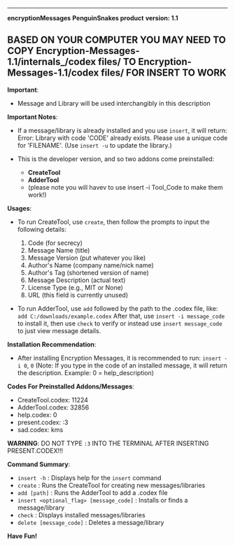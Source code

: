 ----------------
**encryptionMessages**
**PenguinSnakes product**
**version: 1.1**

**BASED ON YOUR COMPUTER YOU MAY NEED TO COPY Encryption-Messages-1.1/internals_/codex files/ TO Encryption-Messages-1.1/codex files/ FOR INSERT TO WORK**
----------------

**Important**:
- Message and Library will be used interchangibly in this description

**Important Notes**:
- If a message/library is already installed and you use `insert`, it will return:
  Error: Library with code 'CODE' already exists. Please use a unique code for 'FILENAME'.
  (Use `insert -u` to update the library.)

- This is the developer version, and so two addons come preinstalled:
  - **CreateTool**
  - **AdderTool**
  - (please note you will havev to use insert -i Tool_Code to make them work!)

**Usages**:
- To run CreateTool, use `create`, then follow the prompts to input the following details:
  1. Code (for secrecy)
  2. Message Name (title)
  3. Message Version (put whatever you like)
  4. Author's Name (company name/nick name)
  5. Author's Tag (shortened version of name)
  6. Message Description (actual text)
  7. License Type (e.g., MIT or None)
  8. URL (this field is currently unused)

- To run AdderTool, use `add` followed by the path to the .codex file, like:
  `add C:/downloads/example.codex`
  After that, use `insert -i message_code` to install it, then use `check` to verify or instead use `insert message_code` to just view message details.

**Installation Recommendation**:
- After installing Encryption Messages, it is recommended to run:
  `insert -i 0`,
  `0`
  (Note: If you type in the code of an installed message, it will return the description. Example: 0 = help_description)

**Codes For Preinstalled Addons/Messages**:
- CreateTool.codex: 11224
- AdderTool.codex: 32856
- help.codex: 0
- present.codex: :3
- sad.codex: kms

**WARNING**:
DO NOT TYPE `:3` INTO THE TERMINAL AFTER INSERTING PRESENT.CODEX!!!

**Command Summary**:
- `insert -h` : Displays help for the `insert` command
- `create` : Runs the CreateTool for creating new messages/libraries
- `add [path]` : Runs the AdderTool to add a .codex file
- `insert <optional_flag> [message_code]` : Installs or finds a message/library
- `check` : Displays installed messages/libraries
- `delete [message_code]` : Deletes a message/library

**Have Fun!**
